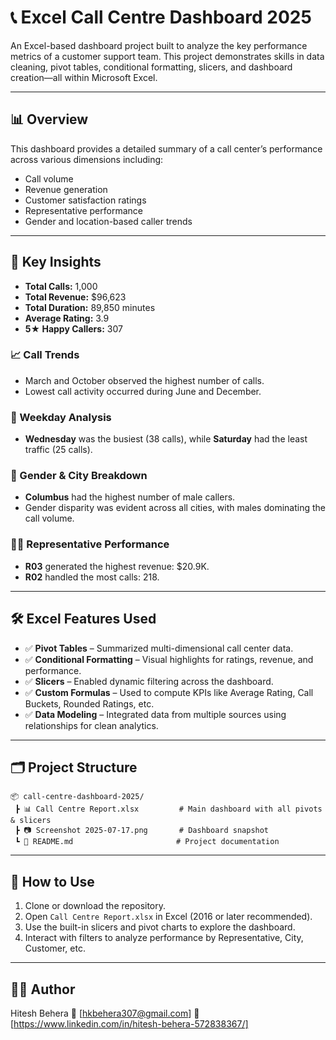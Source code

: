 # 📞 Excel Call Centre Dashboard 2025

An Excel-based dashboard project built to analyze the key performance metrics of a customer support team. This project demonstrates skills in data cleaning, pivot tables, conditional formatting, slicers, and dashboard creation—all within Microsoft Excel.

---

## 📊 Overview

This dashboard provides a detailed summary of a call center’s performance across various dimensions including:
- Call volume
- Revenue generation
- Customer satisfaction ratings
- Representative performance
- Gender and location-based caller trends

---

## 🧠 Key Insights

- **Total Calls:** 1,000
- **Total Revenue:** $96,623
- **Total Duration:** 89,850 minutes
- **Average Rating:** 3.9
- **5★ Happy Callers:** 307

### 📈 Call Trends
- March and October observed the highest number of calls.
- Lowest call activity occurred during June and December.

### 📅 Weekday Analysis
- **Wednesday** was the busiest (38 calls), while **Saturday** had the least traffic (25 calls).

### 👤 Gender & City Breakdown
- **Columbus** had the highest number of male callers.
- Gender disparity was evident across all cities, with males dominating the call volume.

### 🧑‍💼 Representative Performance
- **R03** generated the highest revenue: $20.9K.
- **R02** handled the most calls: 218.

---

## 🛠️ Excel Features Used

- ✅ **Pivot Tables** – Summarized multi-dimensional call center data.
- ✅ **Conditional Formatting** – Visual highlights for ratings, revenue, and performance.
- ✅ **Slicers** – Enabled dynamic filtering across the dashboard.
- ✅ **Custom Formulas** – Used to compute KPIs like Average Rating, Call Buckets, Rounded Ratings, etc.
- ✅ **Data Modeling** – Integrated data from multiple sources using relationships for clean analytics.

---

## 🗂️ Project Structure

```
📦 call-centre-dashboard-2025/
 ┣ 📊 Call Centre Report.xlsx         # Main dashboard with all pivots & slicers
 ┣ 📷 Screenshot 2025-07-17.png       # Dashboard snapshot
 ┗ 📄 README.md                       # Project documentation
```

---

## 🚀 How to Use

1. Clone or download the repository.
2. Open `Call Centre Report.xlsx` in Excel (2016 or later recommended).
3. Use the built-in slicers and pivot charts to explore the dashboard.
4. Interact with filters to analyze performance by Representative, City, Customer, etc.

---
## 🧑‍💻 Author
Hitesh Behera
📧 [hkbehera307@gmail.com]
🔗 [https://www.linkedin.com/in/hitesh-behera-572838367/] 

